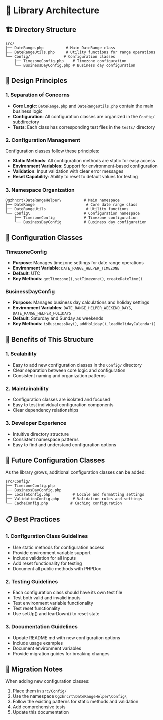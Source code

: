# 📁 Library Architecture

## 🏗️ Directory Structure

```
src/
├── DateRange.php          # Main DateRange class
├── DateRangeUtils.php     # Utility functions for range operations
└── Config/               # Configuration classes
    ├── TimezoneConfig.php    # Timezone configuration
    └── BusinessDayConfig.php # Business day configuration
```

## 🎯 Design Principles

### 1. **Separation of Concerns**
- **Core Logic**: `DateRange.php` and `DateRangeUtils.php` contain the main business logic
- **Configuration**: All configuration classes are organized in the `Config/` subdirectory
- **Tests**: Each class has corresponding test files in the `tests/` directory

### 2. **Configuration Management**
Configuration classes follow these principles:
- **Static Methods**: All configuration methods are static for easy access
- **Environment Variables**: Support for environment-based configuration
- **Validation**: Input validation with clear error messages
- **Reset Capability**: Ability to reset to default values for testing

### 3. **Namespace Organization**
```
Ogzhncrt\DateRangeHelper\          # Main namespace
├── DateRange                       # Core date range class
├── DateRangeUtils                  # Utility functions
└── Config\                        # Configuration namespace
    ├── TimezoneConfig             # Timezone configuration
    └── BusinessDayConfig          # Business day configuration
```

## 🔧 Configuration Classes

### TimezoneConfig
- **Purpose**: Manages timezone settings for date range operations
- **Environment Variable**: `DATE_RANGE_HELPER_TIMEZONE`
- **Default**: UTC
- **Key Methods**: `getTimezone()`, `setTimezone()`, `createDateTime()`

### BusinessDayConfig
- **Purpose**: Manages business day calculations and holiday settings
- **Environment Variables**: `DATE_RANGE_HELPER_WEEKEND_DAYS`, `DATE_RANGE_HELPER_HOLIDAYS`
- **Default**: Saturday and Sunday as weekends
- **Key Methods**: `isBusinessDay()`, `addHoliday()`, `loadHolidayCalendar()`

## 🚀 Benefits of This Structure

### 1. **Scalability**
- Easy to add new configuration classes in the `Config/` directory
- Clear separation between core logic and configuration
- Consistent naming and organization patterns

### 2. **Maintainability**
- Configuration classes are isolated and focused
- Easy to test individual configuration components
- Clear dependency relationships

### 3. **Developer Experience**
- Intuitive directory structure
- Consistent namespace patterns
- Easy to find and understand configuration options

## 🔮 Future Configuration Classes

As the library grows, additional configuration classes can be added:

```
src/Config/
├── TimezoneConfig.php
├── BusinessDayConfig.php
├── LocaleConfig.php          # Locale and formatting settings
├── ValidationConfig.php      # Validation rules and settings
└── CacheConfig.php          # Caching configuration
```

## 📋 Best Practices

### 1. **Configuration Class Guidelines**
- Use static methods for configuration access
- Provide environment variable support
- Include validation for all inputs
- Add reset functionality for testing
- Document all public methods with PHPDoc

### 2. **Testing Guidelines**
- Each configuration class should have its own test file
- Test both valid and invalid inputs
- Test environment variable functionality
- Test reset functionality
- Use setUp() and tearDown() to reset state

### 3. **Documentation Guidelines**
- Update README.md with new configuration options
- Include usage examples
- Document environment variables
- Provide migration guides for breaking changes

## 🔄 Migration Notes

When adding new configuration classes:
1. Place them in `src/Config/`
2. Use the namespace `Ogzhncrt\DateRangeHelper\Config\`
3. Follow the existing patterns for static methods and validation
4. Add comprehensive tests
5. Update this documentation 